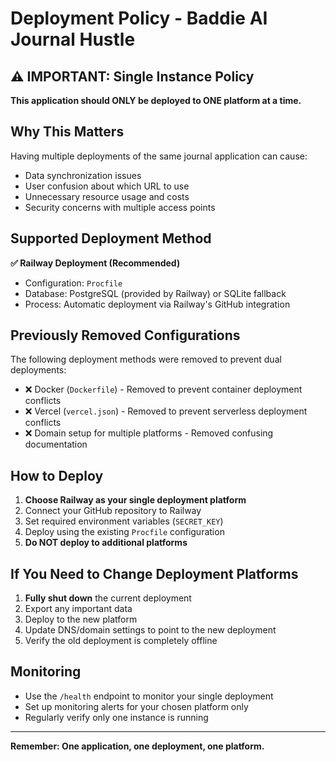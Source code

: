# Deployment Policy - Baddie AI Journal Hustle

## ⚠️ IMPORTANT: Single Instance Policy

**This application should ONLY be deployed to ONE platform at a time.**

## Why This Matters

Having multiple deployments of the same journal application can cause:
- Data synchronization issues
- User confusion about which URL to use
- Unnecessary resource usage and costs
- Security concerns with multiple access points

## Supported Deployment Method

**✅ Railway Deployment (Recommended)**
- Configuration: `Procfile`
- Database: PostgreSQL (provided by Railway) or SQLite fallback
- Process: Automatic deployment via Railway's GitHub integration

## Previously Removed Configurations

The following deployment methods were removed to prevent dual deployments:
- ❌ Docker (`Dockerfile`) - Removed to prevent container deployment conflicts
- ❌ Vercel (`vercel.json`) - Removed to prevent serverless deployment conflicts  
- ❌ Domain setup for multiple platforms - Removed confusing documentation

## How to Deploy

1. **Choose Railway as your single deployment platform**
2. Connect your GitHub repository to Railway
3. Set required environment variables (`SECRET_KEY`)
4. Deploy using the existing `Procfile` configuration
5. **Do NOT deploy to additional platforms**

## If You Need to Change Deployment Platforms

1. **Fully shut down** the current deployment
2. Export any important data
3. Deploy to the new platform
4. Update DNS/domain settings to point to the new deployment
5. Verify the old deployment is completely offline

## Monitoring

- Use the `/health` endpoint to monitor your single deployment
- Set up monitoring alerts for your chosen platform only
- Regularly verify only one instance is running

---

**Remember: One application, one deployment, one platform.**